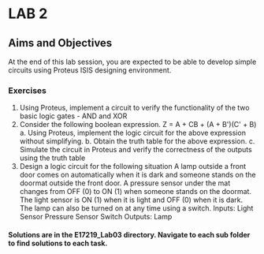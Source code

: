 # LAB 2

## Aims and Objectives
At the end of this lab session, you are expected to be able to develop simple circuits
using Proteus ISIS designing environment.
### Exercises
1. Using Proteus, implement a circuit to verify the functionality of the two basic
logic gates - AND and XOR
2. Consider the following boolean expression.
Z = A + CB + (A + B')(C' + B)
a. Using Proteus, implement the logic circuit for the above expression without
simplifying.
b. Obtain the truth table for the above expression.
c. Simulate the circuit in Proteus and verify the correctness of the outputs
using the truth table
3. Design a logic circuit for the following situation
A lamp outside a front door comes on automatically when it is dark and someone
stands on the doormat outside the front door. A pressure sensor under the mat
changes from OFF (0) to ON (1) when someone stands on the doormat. The light
sensor is ON (1) when it is light and OFF (0) when it is dark. The lamp can also be
turned on at any time using a switch.
Inputs: Light Sensor
Pressure Sensor
Switch
Outputs: Lamp

#### Solutions are in the E17219_Lab03 directory. Navigate to each sub folder to find solutions to each task.
